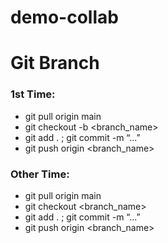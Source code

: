 # demo-collab



# Git Branch

### 1st Time:

- git pull origin main
- git checkout -b <branch_name>
- git add . ; git commit -m “...”
- git push origin <branch_name>


### Other Time:

<!-- - git checkout main -->
- git pull origin main
- git checkout <branch_name>
- git add . ; git commit -m “...”
- git push origin <branch_name>
